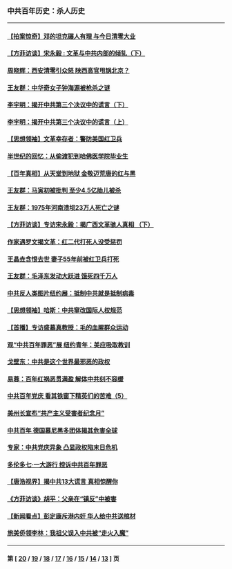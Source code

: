 ### 中共百年历史：杀人历史
---
#### [【拍案惊奇】邓的坦克碾人有理 与今日清零大业](../../pages/nf1176106/n13729574.md?05310430) 
#### [【方菲访谈】宋永毅 : 文革与中共内部的倾轧（下）](../../pages/nf1176106/n13486836.md?05310430) 
#### [周晓辉：西安清零引众怒 陕西高官甩锅北京？](../../pages/nf1176106/n13484627.md?05310430) 
#### [王友群：中华奇女子钟海源被枪杀之谜](../../pages/nf1176106/n13430555.md?05310430) 
#### [李宇明：揭开中共第三个决议中的谎言（下）](../../pages/nf1176106/n13389389.md?05310430) 
#### [李宇明：揭开中共第三个决议中的谎言（上）](../../pages/nf1176106/n13388697.md?05310430) 
#### [【思想领袖】文革幸存者：警防美国红卫兵](../../pages/nf1176106/n13339289.md?05310430) 
#### [半世纪的回忆：从偷渡犯到哈佛医学院毕业生](../../pages/nf1176106/n13345328.md?05310430) 
#### [【百年真相】从天堂到地狱 金敬迈荒唐的红与黑](../../pages/nf1176106/n13336995.md?05310430) 
#### [王友群：马寅初被批判 至少4.5亿胎儿被杀](../../pages/nf1176106/n13260313.md?05310430) 
#### [王友群：1975年河南溃坝23万人死亡之谜](../../pages/nf1176106/n13231576.md?05310430) 
#### [【方菲访谈】专访宋永毅：揭广西文革骇人真相 （下）](../../pages/nf1176106/n13209074.md?05310430) 
#### [作家遇罗文揭文革：红二代打死人没受惩罚](../../pages/nf1176106/n13205254.md?05310430) 
#### [王晶垚含恨去世 妻子55年前被红卫兵打死](../../pages/nf1176106/n13203590.md?05310430) 
#### [王友群：毛泽东发动大跃进 饿死四千万人](../../pages/nf1176106/n13177158.md?05310430) 
#### [中共反人类图片纽约展：抵制中共就是抵制病毒](../../pages/nf1176106/n13115371.md?05310430) 
#### [【思想领袖】哈斯：中共窜改国际人权规范](../../pages/nf1176106/n13053647.md?05310430) 
#### [【首播】专访盛慕真教授：毛的血腥群众运动](../../pages/nf1176106/n13091782.md?05310430) 
#### [观“中共百年罪恶”展 纽约青年：美应吸取教训](../../pages/nf1176106/n13085246.md?05310430) 
#### [戈壁东：中共是这个世界最邪恶的政权](../../pages/nf1176106/n13085641.md?05310430) 
#### [易蓉：百年红祸恶贯满盈 解体中共刻不容缓](../../pages/nf1176106/n13084455.md?05310430) 
#### [中共百年党庆 看其铁窗下精英们的苦难（5）](../../pages/nf1176106/n13076766.md?05310430) 
#### [美州长宣布“共产主义受害者纪念月”](../../pages/nf1176106/n13074024.md?05310430) 
#### [中共百年 德国慕尼黑多团体揭其危害全球](../../pages/nf1176106/n13068873.md?05310430) 
#### [专家：中共党庆异象 凸显政权陷末日危机](../../pages/nf1176106/n13067084.md?05310430) 
#### [多伦多七·一大游行 控诉中共百年罪恶](../../pages/nf1176106/n13062043.md?05310430) 
#### [【唐浩视界】揭中共13大谎言 真相惊醒你](../../pages/nf1176106/n13065208.md?05310430) 
#### [《方菲访谈》胡平：父亲在“镇反”中被害](../../pages/nf1176106/n13064114.md?05310430) 
#### [【新闻看点】彭定康斥港内奸 华人给中共送棺材](../../pages/nf1176106/n13064230.md?05310430) 
#### [旅美侨领李林：我祖父误入中共被“走火入魔”](../../pages/nf1176106/n13062777.md?05310430) 

---
#### 第 [ [20](./20.md?05310430) / [19](./19.md?05310430) / [18](./18.md?05310430) / [17](./17.md?05310430) / [16](./16.md?05310430) / [15](./15.md?05310430) / [14](./14.md?05310430) / [13](./13.md?05310430) ] 页
